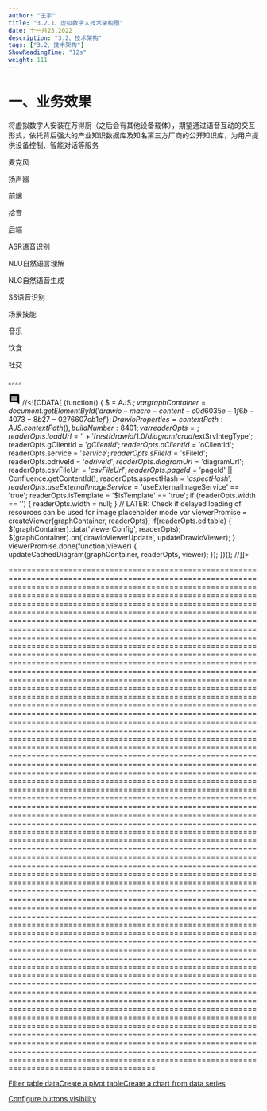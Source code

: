 ```yaml
---
author: "王宇"
title: "3.2.1、虚拟数字人技术架构图"
date: 十一月23,2022
description: "3.2、技术架构"
tags: ["3.2、技术架构"]
ShowReadingTime: "12s"
weight: 111
---
```

一、业务效果
======

将虚拟数字人安装在万得厨（之后会有其他设备载体），期望通过语音互动的交互形式，依托背后强大的产业知识数据库及知名第三方厂商的公开知识库，为用户提供设备控制、智能对话等服务

  

  

麦克风

扬声器

前端

拾音

后端

ASR语音识别

NLU自然语言理解

NLG自然语音生成

SS语音识别

场景技能

音乐

饮食

社交

。。。。

![](data:image/svg+xml;base64,PHN2ZyB4bWxucz0iaHR0cDovL3d3dy53My5vcmcvMjAwMC9zdmciIHdpZHRoPSIyNCIgaGVpZ2h0PSIyNCIgdmlld0JveD0iMCAwIDI0IDI0Ij48cGF0aCBkPSJNMjEuOTkgNGMwLTEuMS0uODktMi0xLjk5LTJINGMtMS4xIDAtMiAuOS0yIDJ2MTJjMCAxLjEuOSAyIDIgMmgxNGw0IDQtLjAxLTE4ek0xOCAxNEg2di0yaDEydjJ6bTAtM0g2VjloMTJ2MnptMC0zSDZWNmgxMnYyeiIvPjxwYXRoIGQ9Ik0wIDBoMjR2MjRIMHoiIGZpbGw9Im5vbmUiLz48L3N2Zz4= "显示评论") //<!\[CDATA\[ (function() { $ = AJS.$; var graphContainer = document.getElementById('drawio-macro-content-c0d6035e-1f6b-4073-8b27-0276607cb1ef'); DrawioProperties = { contextPath : AJS.contextPath(), buildNumber : 8401 }; var readerOpts = {}; readerOpts.loadUrl = '' + '/rest/drawio/1.0/diagram/crud/%E8%99%9A%E6%8B%9F%E6%95%B0%E5%AD%97%E4%BA%BA%E6%8A%80%E6%9C%AF%E6%9E%B6%E6%9E%84/86802175?revision=2'; readerOpts.imageUrl = '' + '/download/attachments/86802175/虚拟数字人技术架构.png' + '?version=2&api=v2'; readerOpts.editUrl = '' + '/plugins/drawio/addDiagram.action?ceoId=86802175&owningPageId=86802175&diagramName=%E8%99%9A%E6%8B%9F%E6%95%B0%E5%AD%97%E4%BA%BA%E6%8A%80%E6%9C%AF%E6%9E%B6%E6%9E%84&revision=2'; readerOpts.editable = true; readerOpts.canComment = true; readerOpts.stylePath = STYLE\_PATH; readerOpts.stencilPath = STENCIL\_PATH; readerOpts.imagePath = IMAGE\_PATH + '/reader'; readerOpts.border = true; readerOpts.width = '951'; readerOpts.simpleViewer = false; readerOpts.tbstyle = 'top'; readerOpts.links = 'auto'; readerOpts.lightbox = true; readerOpts.resourcePath = ATLAS\_RESOURCE\_BASE + '/resources/viewer'; readerOpts.disableButtons = false; readerOpts.zoomToFit = true; readerOpts.language = 'zh'; readerOpts.licenseStatus = 'OK'; readerOpts.contextPath = AJS.contextPath(); readerOpts.diagramName = decodeURIComponent('%E8%99%9A%E6%8B%9F%E6%95%B0%E5%AD%97%E4%BA%BA%E6%8A%80%E6%9C%AF%E6%9E%B6%E6%9E%84'); readerOpts.diagramDisplayName = ''; readerOpts.aspect = ''; readerOpts.ceoName = '3.2.1、虚拟数字人技术架构图'; readerOpts.attVer = '2'; readerOpts.attId = '91132962'; readerOpts.lastModifierName = '未知用户 (renpeng)'; readerOpts.lastModified = '2022-11-23 14:15:30.717'; readerOpts.creatorName = '未知用户 (renpeng)'; //Embed macro specific info readerOpts.extSrvIntegType = '$extSrvIntegType'; readerOpts.gClientId = '$gClientId'; readerOpts.oClientId = '$oClientId'; readerOpts.service = '$service'; readerOpts.sFileId = '$sFileId'; readerOpts.odriveId = '$odriveId'; readerOpts.diagramUrl = '$diagramUrl'; readerOpts.csvFileUrl = '$csvFileUrl'; readerOpts.pageId = '$pageId' || Confluence.getContentId(); readerOpts.aspectHash = '$aspectHash'; readerOpts.useExternalImageService = '$useExternalImageService' == 'true'; readerOpts.isTemplate = '$isTemplate' == 'true'; if (readerOpts.width == '') { readerOpts.width = null; } // LATER: Check if delayed loading of resources can be used for image placeholder mode var viewerPromise = createViewer(graphContainer, readerOpts); if(readerOpts.editable) { $(graphContainer).data('viewerConfig', readerOpts); $(graphContainer).on('drawioViewerUpdate', updateDrawioViewer); } viewerPromise.done(function(viewer) { updateCachedDiagram(graphContainer, readerOpts, viewer); }); })(); //\]\]>


==================================================================================================================================================================================================================================================================================================================================================================================================================================================================================================================================================================================================================================================================================================================================================================================================================================================================================================================================================================================================================================================================================================================================================================================================================================================================================================================================================================================================================================================================================================================================================================================================================================================================================================================================================================================================================================================================================================================================================================================================================================================================================================================================================================================================================================================================================================================================================================================================================================================================================================================================================================================================================================================================================================================================================================================================================================================================================================================================================================================================================================================================================================================================================================================================================================================================================================================================================

[Filter table data](#)[Create a pivot table](#)[Create a chart from data series](#)

[Configure buttons visibility](/users/tfac-settings.action)
